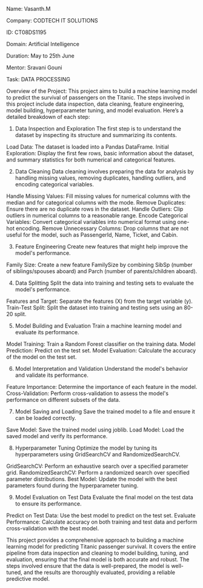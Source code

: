 Name: Vasanth.M

Company: CODTECH IT SOLUTIONS

ID: CT08DS1195

Domain: Artificial Intelligence

Duration: May to 25th June

Mentor: Sravani Gouni





Task: DATA PROCESSING



Overview of the Project:
This project aims to build a machine learning model to predict the survival of passengers on the Titanic. The steps involved in this project include data inspection, data cleaning, feature engineering, model building, hyperparameter tuning, and model evaluation. Here’s a detailed breakdown of each step:

1. Data Inspection and Exploration
The first step is to understand the dataset by inspecting its structure and summarizing its contents.

Load Data: The dataset is loaded into a Pandas DataFrame.
Initial Exploration: Display the first few rows, basic information about the dataset, and summary statistics for both numerical and categorical features.

2. Data Cleaning
Data cleaning involves preparing the data for analysis by handling missing values, removing duplicates, handling outliers, and encoding categorical variables.

Handle Missing Values: Fill missing values for numerical columns with the median and for categorical columns with the mode.
Remove Duplicates: Ensure there are no duplicate rows in the dataset.
Handle Outliers: Clip outliers in numerical columns to a reasonable range.
Encode Categorical Variables: Convert categorical variables into numerical format using one-hot encoding.
Remove Unnecessary Columns: Drop columns that are not useful for the model, such as PassengerId, Name, Ticket, and Cabin.

3. Feature Engineering
Create new features that might help improve the model's performance.

Family Size: Create a new feature FamilySize by combining SibSp (number of siblings/spouses aboard) and Parch (number of parents/children aboard).

4. Data Splitting
Split the data into training and testing sets to evaluate the model's performance.

Features and Target: Separate the features (X) from the target variable (y).
Train-Test Split: Split the dataset into training and testing sets using an 80-20 split.

5. Model Building and Evaluation
Train a machine learning model and evaluate its performance.

Model Training: Train a Random Forest classifier on the training data.
Model Prediction: Predict on the test set.
Model Evaluation: Calculate the accuracy of the model on the test set.

6. Model Interpretation and Validation
Understand the model's behavior and validate its performance.

Feature Importance: Determine the importance of each feature in the model.
Cross-Validation: Perform cross-validation to assess the model's performance on different subsets of the data.

7. Model Saving and Loading
Save the trained model to a file and ensure it can be loaded correctly.

Save Model: Save the trained model using joblib.
Load Model: Load the saved model and verify its performance.

8. Hyperparameter Tuning
Optimize the model by tuning its hyperparameters using GridSearchCV and RandomizedSearchCV.

GridSearchCV: Perform an exhaustive search over a specified parameter grid.
RandomizedSearchCV: Perform a randomized search over specified parameter distributions.
Best Model: Update the model with the best parameters found during the hyperparameter tuning.

9. Model Evaluation on Test Data
Evaluate the final model on the test data to ensure its performance.

Predict on Test Data: Use the best model to predict on the test set.
Evaluate Performance: Calculate accuracy on both training and test data and perform cross-validation with the best model.

This project provides a comprehensive approach to building a machine learning model for predicting Titanic passenger survival. It covers the entire pipeline from data inspection and cleaning to model building, tuning, and evaluation, ensuring that the final model is both accurate and robust. The steps involved ensure that the data is well-prepared, the model is well-tuned, and the results are thoroughly evaluated, providing a reliable predictive model.
